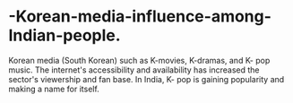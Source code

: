 # -Korean-media-influence-among-Indian-people.
Korean media (South Korean) such as K-movies, K-dramas, and K- pop music. The internet's accessibility and availability has increased the sector's viewership and fan base. In India, K- pop is gaining popularity and making a name for itself.

